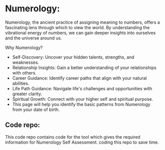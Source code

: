 # Numerology:
  Numerology, the ancient practice of assigning meaning to numbers, offers a fascinating lens through which to view the world. By understanding the vibrational energy of numbers, we can gain deeper insights into ourselves and the universe around us.

Why Numerology?
 * Self-Discovery: Uncover your hidden talents, strengths, and weaknesses.
 * Relationship Insights: Gain a better understanding of your relationships with others.
 * Career Guidance: Identify career paths that align with your natural abilities.
 * Life Path Guidance: Navigate life's challenges and opportunities with greater clarity.
 * Spiritual Growth: Connect with your higher self and spiritual purpose.
 * This page will help you identify the basic patterns from Numerology from your date of birth.

## Code repo:

This code repo contains code for the tool which gives the required information for Numerology Self Assessment. coding this repo to save time.

